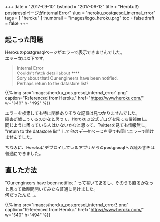 +++
date = "2017-09-10"
lastmod = "2017-09-13"
title = "HerokuのpostgresqlページがInternal Error"
slug = "heroku_postgresql_internal_error"
tags = [
  "heroku"
]
thumbnail = "images/logo_heroku.png"
toc = false
draft = false
+++

## 起こった問題

Herokuのpostgresqlページがエラーで表示できませんでした。  
エラー文は以下です。

> Internal Error  
> Couldn't fetch detail about ****  
> Sory about that! Our engineers have been notified.  
> Perhaps return to the datastore list?  

{{% img src="images/heroku_postgresql_internal_error1.png" caption="Referenced from Heroku." href="https://www.heroku.com/" w="640" h="492" %}}

エラーを検索しても特に関係ありそうな記事は見つかりませんでした。  
障害が起こってるのかなと思って、Herokuの公式ブログを見ても情報無し。  
同じように困っている人はいないかなと思って、Twitterを見ても情報無し。
"return to the datastore list" して他のデータベースを見ても同じエラーで開けませんでした。

ちなみに、Herokuにデプロイしているアプリからのpostgresqlへの読み書きは普通にできました。


## 直した方法
"Our engineers have been notified." って書いてあるし、そのうち直るかなっと思って数時間開いてみたら普通に開けました。  
何だったんだ...。

{{% img src="images/heroku_postgresql_internal_error2.png" caption="Referenced from Heroku." href="https://www.heroku.com/" w="640" h="494" %}}

